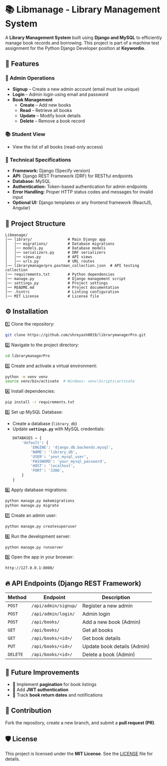 # 📚 Libmanage - Library Management System

A **Library Management System** built using **Django and MySQL** to efficiently manage book records and borrowing. This project is part of a machine test assignment for the Python Django Developer position at **Keywordio**.

## 🚀 Features

### 🔐 Admin Operations
- **Signup** – Create a new admin account (email must be unique)
- **Login** – Admin login using email and password
- **Book Management**
  - **Create** – Add new books
  - **Read** – Retrieve all books
  - **Update** – Modify book details
  - **Delete** – Remove a book record

### 📚 Student View
- View the list of all books (read-only access)

### 🔧 Technical Specifications
- **Framework:** Django (Specify version)
- **API:** Django REST Framework (DRF) for RESTful endpoints
- **Database:** MySQL
- **Authentication:** Token-based authentication for admin endpoints
- **Error Handling:** Proper HTTP status codes and messages for invalid input
- **Optional UI:** Django templates or any frontend framework (ReactJS, Angular)

## 📁 Project Structure
```
Libmanage/
│── library/                # Main Django app
│   │── migrations/         # Database migrations
│   │── models.py           # Database models
│   │── serializers.py      # DRF serializers
│   │── views.py            # API views
│   │── urls.py             # URL routes
│── librarymanagerpro.postman_collection.json  # API testing collection
│── requirements.txt        # Python dependencies
│── manage.py               # Django management script
│── settings.py             # Project settings
│── README.md               # Project documentation
│── .hintrc                 # Linting configuration
│── MIT License             # License file
```

## ⚙️ Installation

1️⃣ Clone the repository:
```sh
git clone https://github.com/shreyash0019/librarymanagerPro.git
```

2️⃣ Navigate to the project directory:
```sh
cd librarymanagerPro
```

3️⃣ Create and activate a virtual environment:
```sh
python -m venv venv
source venv/bin/activate  # Windows: venv\Scripts\activate
```

4️⃣ Install dependencies:
```sh
pip install -r requirements.txt
```

5️⃣ Set up MySQL Database:
- Create a database (`library_db`)
- Update **`settings.py`** with MySQL credentials:
  ```python
  DATABASES = {
      'default': {
          'ENGINE': 'django.db.backends.mysql',
          'NAME': 'library_db',
          'USER': 'your_mysql_user',
          'PASSWORD': 'your_mysql_password',
          'HOST': 'localhost',
          'PORT': '3306',
      }
  }
  ```

6️⃣ Apply database migrations:
```sh
python manage.py makemigrations
python manage.py migrate
```

7️⃣ Create an admin user:
```sh
python manage.py createsuperuser
```

8️⃣ Run the development server:
```sh
python manage.py runserver
```

9️⃣ Open the app in your browser:
```
http://127.0.0.1:8000/
```

## 🔥 API Endpoints (Django REST Framework)

| Method | Endpoint | Description |
|--------|----------|-------------|
| `POST` | `/api/admin/signup/` | Register a new admin |
| `POST` | `/api/admin/login/` | Admin login |
| `POST` | `/api/books/` | Add a new book (Admin) |
| `GET` | `/api/books/` | Get all books |
| `GET` | `/api/books/<id>/` | Get book details |
| `PUT` | `/api/books/<id>/` | Update book details (Admin) |
| `DELETE` | `/api/books/<id>/` | Delete a book (Admin) |

## 🎯 Future Improvements
- 🔹 Implement **pagination** for book listings
- 🔹 Add **JWT authentication**
- 🔹 Track **book return dates** and notifications

## 🤝 Contribution
Fork the repository, create a new branch, and submit a **pull request (PR)**.

## 🛡️ License
This project is licensed under the **MIT License**.
See the [LICENSE](https://github.com/shreyash0019/librarymanagerPro/blob/master/MIT%20License) file for details.

